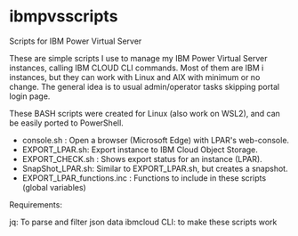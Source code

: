 # ibmpvsscripts
Scripts for IBM Power Virtual Server

These are simple scripts I use to manage my IBM Power Virtual Server instances, calling IBM CLOUD CLI commands.
Most of them are IBM i instances, but they can work with Linux and AIX with minimum or no change.
The general idea is to usual admin/operator tasks skipping portal login page.

These BASH scripts were created for Linux (also work on WSL2), and can be easily ported to PowerShell.

* console.sh : Open a browser (Microsoft Edge) with LPAR's web-console.
* EXPORT_LPAR.sh: Export instance to IBM Cloud Object Storage.
* EXPORT_CHECK.sh : Shows export status for an instance (LPAR).
* SnapShot_LPAR.sh: Similar to EXPORT_LPAR.sh, but creates a snapshot.
* EXPORT_LPAR_functions.inc : Functions to include in these scripts (global variables)

Requirements:

jq: To parse and filter json data
ibmcloud CLI: to make these scripts work
